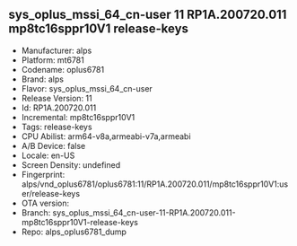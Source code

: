 ## sys_oplus_mssi_64_cn-user 11 RP1A.200720.011 mp8tc16sppr10V1 release-keys
- Manufacturer: alps
- Platform: mt6781
- Codename: oplus6781
- Brand: alps
- Flavor: sys_oplus_mssi_64_cn-user
- Release Version: 11
- Id: RP1A.200720.011
- Incremental: mp8tc16sppr10V1
- Tags: release-keys
- CPU Abilist: arm64-v8a,armeabi-v7a,armeabi
- A/B Device: false
- Locale: en-US
- Screen Density: undefined
- Fingerprint: alps/vnd_oplus6781/oplus6781:11/RP1A.200720.011/mp8tc16sppr10V1:user/release-keys
- OTA version: 
- Branch: sys_oplus_mssi_64_cn-user-11-RP1A.200720.011-mp8tc16sppr10V1-release-keys
- Repo: alps_oplus6781_dump
